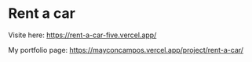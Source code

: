 # Rent a car

Visite here: https://rent-a-car-five.vercel.app/

My portfolio page: https://mayconcampos.vercel.app/project/rent-a-car/
